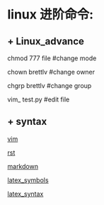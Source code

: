 # linux 进阶命令:

## + Linux_advance

chmod 777 file #change mode

chown brettlv #change owner

chgrp brettlv #change group

vim_ test.py #edit file

## + syntax

[vim](https://www.runoob.com/linux/linux-vim.html)

[rst](https://zh-sphinx-doc.readthedocs.io/en/latest/rest.html)

[markdown](https://guides.github.com/features/mastering-markdown/)

[latex_symbols](http://www.mohu.org/info/symbols/symbols.htm)

[latex_syntax](https://www.overleaf.com/learn/latex/Learn_LaTeX_in_30_minutes)




